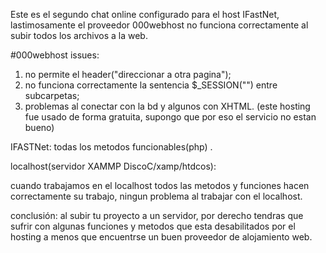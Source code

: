 Este es el segundo chat online configurado para el host IFastNet,
lastimosamente el proveedor 000webhost no funciona correctamente
al subir todos los archivos a la web.

#000webhost issues: 
1. no permite el header("direccionar a otra pagina");
2. no funciona correctamente la sentencia $_SESSION("") entre subcarpetas;
3. problemas al conectar con la bd y algunos con XHTML.
(este hosting fue usado de forma gratuita, supongo que por eso el servicio
no estan bueno)

IFASTNet:
todas los metodos funcionables(php) .


localhost(servidor XAMMP DiscoC/xamp/htdcos):

cuando trabajamos en el localhost todos las metodos y funciones hacen correctamente
su trabajo, ningun problema al trabajar con el localhost. 


conclusión:  al subir tu proyecto a un servidor, por derecho tendras que sufrir con algunas 
funciones y metodos que esta desabilitados por el hosting a menos que encuentrse un buen proveedor
de alojamiento web.



